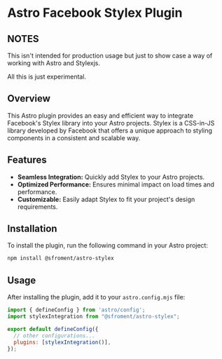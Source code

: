 # Astro Facebook Stylex Plugin

## NOTES

This isn't intended for production usage but just to show case a way of working with Astro and Stylexjs.

All this is just experimental.

## Overview

This Astro plugin provides an easy and efficient way to integrate Facebook's Stylex library into your Astro projects. Stylex is a CSS-in-JS library developed by Facebook that offers a unique approach to styling components in a consistent and scalable way.

## Features

- **Seamless Integration:** Quickly add Stylex to your Astro projects.
- **Optimized Performance:** Ensures minimal impact on load times and performance.
- **Customizable:** Easily adapt Stylex to fit your project's design requirements.

## Installation

To install the plugin, run the following command in your Astro project:

```bash
npm install @sfroment/astro-stylex
```

## Usage

After installing the plugin, add it to your `astro.config.mjs` file:

```javascript
import { defineConfig } from 'astro/config';
import stylexIntegration from "@sfroment/astro-stylex";

export default defineConfig({
  // other configurations...
  plugins: [stylexIntegration()],
});
```

